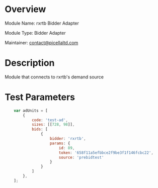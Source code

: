 # Overview

Module Name: rxrtb Bidder Adapter

Module Type: Bidder Adapter

Maintainer: contact@picellaltd.com


# Description

Module that connects to rxrtb's demand source

# Test Parameters
```javascript
    var adUnits = [
        {
            code: 'test-ad',
            sizes: [[728, 98]],
            bids: [
                {
                    bidder: 'rxrtb',
                    params: {
                        id: 89,
                        token: '658f11a5efbbce2f9be3f1f146fcbc22',
                        source: 'prebidtest'
                    }
                }
            ]
        },
    ];
```
